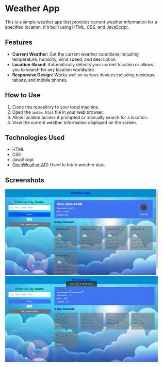 # Weather App

This is a simple weather app that provides current weather information for a specified location. It's built using HTML, CSS, and JavaScript.

## Features

- **Current Weather:** Get the current weather conditions including temperature, humidity, wind speed, and description.
- **Location-Based:** Automatically detects your current location or allows you to search for any location worldwide.
- **Responsive Design:** Works well on various devices including desktops, tablets, and mobile phones.

## How to Use

1. Clone this repository to your local machine.
2. Open the `index.html` file in your web browser.
3. Allow location access if prompted or manually search for a location.
4. View the current weather information displayed on the screen.

## Technologies Used

- HTML
- CSS
- JavaScript
- [OpenWeather API](https://openweathermap.org/api): Used to fetch weather data.

## Screenshots

![Screenshot 1](whetherAppScrnsht.png)
![Screenshot 2](whetherAppScrnsht1.png)
